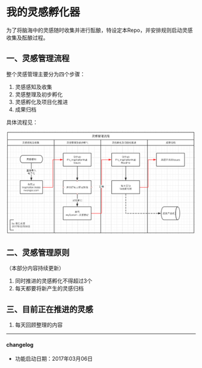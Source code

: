 # 我的灵感孵化器

为了将脑海中的灵感随时收集并进行酝酿，特设定本Repo，并安排规则启动灵感收集及酝酿过程。

## 一、灵感管理流程

整个灵感管理主要分为四个步骤：

1. 灵感感知及收集
2. 灵感整理及初步孵化
3. 灵感孵化及项目化推进
4. 成果归档

具体流程见：

![任务流程](workflowInspiration.gif)

## 二、灵感管理原则
（本部分内容持续更新）

1. 同时推进的灵感孵化不得超过3个
2. 每天都要将新产生的灵感归档

## 三、目前正在推进的灵感

1. 每天回顾整理的内容

- - - - -
#### changelog

- 功能启动日期：2017年03月06日

